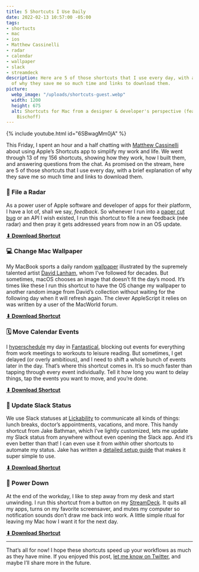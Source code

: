 ```yaml
---
title: 5 Shortcuts I Use Daily
date: 2022-02-13 10:57:00 -05:00
tags:
- shortucts
- mac
- ios
- Matthew Cassinelli
- radar
- calendar
- wallpaper
- slack
- streamdeck
description: Here are 5 of those shortcuts that I use every day, with a brief explanation
  of why they save me so much time and links to download them.
picture:
  webp_image: "/uploads/shortcuts-guest.webp"
  width: 1200
  height: 675
  alt: Shortcuts for Mac from a designer & developer's perspective (feat. Matthew
    Bischoff)
---
```


{% include youtube.html id="6SBwagMm0jA" %}

This Friday, I spent an hour and a half chatting with [Matthew Cassinelli](https://www.matthewcassinelli.com) about using Apple’s Shortcuts app to simplify my work and life. We went through 13 of my 156 shortcuts, showing how they work, how I built them, and answering questions from the chat. As promised on the stream, here are 5 of those shortcuts that I use every day, with a brief explanation of why they save me so much time and links to download them.

### 📡 File a Radar

As a power user of Apple software and developer of apps for their platform, I have a lot of, shall we say, *feedback*. So whenever I run into a [paper cut bug](/software-paper-cuts/) or an API I wish existed, I run this shortcut to file a new feedback (née radar) and then pray it gets addressed years from now in an OS update.

**[⬇ Download Shortcut](https://www.icloud.com/shortcuts/09d1b78eb173464897bb7802ed7cc8a5)**

### 💻 Change Mac Wallpaper

My MacBook sports a daily random [wallpaper](http://gum.co/afzw) illustrated by the supremely talented artist [David Lanham](https://www.dlanham.com/), whom I’ve followed for decades. But sometimes, macOS chooses an image that doesn’t fit the day’s mood. It’s times like these I run this shortcut to have the OS change my wallpaper to another random image from David’s collection without waiting for the following day when it will refresh again. The clever AppleScript it relies on was written by a user of the MacWorld forum.

**[⬇ Download Shortcut](https://www.icloud.com/shortcuts/ef404c9af0984efb87c2eff96fa2e7aa)**

### 🗓 Move Calendar Events

I [hyperschedule](https://www.relay.fm/automators/1) my day in [Fantastical](https://flexibits.com/fantastical), blocking out events for everything from work meetings to workouts to leisure reading. But sometimes, I get delayed (or overly ambitious), and I need to shift a whole bunch of events later in the day. That’s where this shortcut comes in. It’s so much faster than tapping through every event individually. Tell it how long you want to delay things, tap the events you want to move, and you’re done.

**[⬇ Download Shortcut](https://www.icloud.com/shortcuts/110550cbf29341f8a1b32c99da9a3547)**

### 💬 Update Slack Status

We use Slack statuses at [Lickability](http://lickability.com) to communicate all kinds of things: lunch breaks, doctor’s appointments, vacations, and more. This handy shortcut from Jake Bathman, which I’ve lightly customized, lets me update my Slack status from anywhere without even opening the Slack app. And it’s even better than that! I can even use it from *within* other shortcuts to automate my status. Jake has written a [detailed setup guide](https://medium.com/@jakebathman/setting-up-a-slack-app-for-use-with-ios-shortcuts-e8e16b15d0f3) that makes it super simple to use.

**[⬇ Download Shortcut](https://routinehub.co/shortcut/2438)**

### 🔋 Power Down

At the end of the workday, I like to step away from my desk and start unwinding. I run this shortcut from a button on my [StreamDeck](https://www.elgato.com/en/stream-deck-xl). It quits all my apps, turns on my favorite screensaver, and mutes my computer so notification sounds don’t draw me back into work. A little simple ritual for leaving my Mac how I want it for the next day.

**[⬇ Download Shortcut](https://www.icloud.com/shortcuts/d0de89d2ad15465dbe6fc73876bfece3)**

* * *

That’s all for now! I hope these shortcuts speed up your workflows as much as they have mine. If you enjoyed this post, [let me know on Twitter]( https://twitter.com/intent/tweet?text=@mb), and maybe I’ll share more in the future.